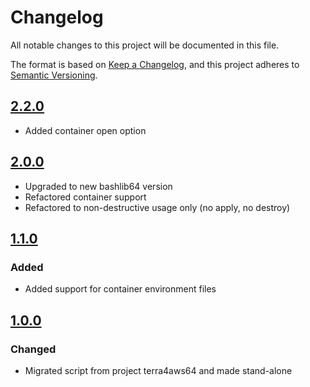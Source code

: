# Changelog

All notable changes to this project will be documented in this file.

The format is based on [Keep a Changelog](https://keepachangelog.com/en/1.0.0/),
and this project adheres to [Semantic Versioning](https://semver.org/spec/v2.0.0.html).

## [2.2.0]

- Added container open option

## [2.0.0]

- Upgraded to new bashlib64 version
- Refactored container support
- Refactored to non-destructive usage only (no apply, no destroy)

## [1.1.0]

### Added

- Added support for container environment files

## [1.0.0]

### Changed

- Migrated script from project terra4aws64 and made stand-alone

[2.2.0]: https://github.com/automation64/testmantf/compare/2.0.0...2.2.0
[2.0.0]: https://github.com/automation64/testmantf/compare/1.1.0...2.0.0
[1.1.0]: https://github.com/automation64/testmantf/compare/1.0.0...1.1.0
[1.0.0]: https://github.com/automation64/testmantf/releases/tag/1.0.0
